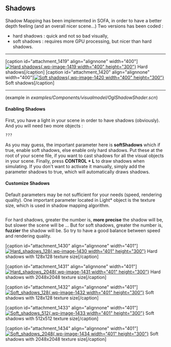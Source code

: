 Shadows
-------

Shadow Mapping has been implemented in SOFA, in order to have a better
depth feeling (and an overall nicer scene...) Two versions has been
coded :

-   hard shadows : quick and not so bad visually,
-   soft shadows : requires more GPU processing, but nicer than
    hard shadows.

  -------------------------------------------------------------------------------------------------------------------------------------------------------------------------------------------------------------------------------------------------------------------------------------------------------------- ----------------------------------------------------------------------------------------------------------------------------------------------------------------------------------------------------------------------------------------------------------------------------------------------------------------
  \[caption id="attachment\_1419" align="alignnone" width="400"\][![Hard shadows](https://www.sofa-framework.org/wp-content/uploads/2015/01/Hard_shadows.jpg){.wp-image-1419 width="400" height="300"}](https://www.sofa-framework.org/wp-content/uploads/2015/01/Hard_shadows.jpg) Hard shadows\[/caption\]   \[caption id="attachment\_1420" align="alignnone" width="400"\][![Soft shadows](https://www.sofa-framework.org/wp-content/uploads/2015/01/Soft_shadows1.jpg){.wp-image-1420 width="400" height="300"}](https://www.sofa-framework.org/wp-content/uploads/2015/01/Soft_shadows1.jpg) Soft shadows\[/caption\]
  -------------------------------------------------------------------------------------------------------------------------------------------------------------------------------------------------------------------------------------------------------------------------------------------------------------- ----------------------------------------------------------------------------------------------------------------------------------------------------------------------------------------------------------------------------------------------------------------------------------------------------------------

(example in *examples/Components/visualmodel/OglShadowShader.scn*)

#### Enabling Shadows

First, you have a light in your scene in order to have shadows
(obviously). And you will need two more objects :

```xml
???
```

As you may guess, the important parameter here is **softShadows** which
if true, enable soft shadows, else enable only hard shadows. Put these
at the root of your scene file, if you want to cast shadows for all the
visual objects in your scene. Finally, press **CONTROL + L** to draw
shadows when simulating. If you don't want to activate it manually,
simply add the parameter shadows to true, which will automatically draws
shadows.

#### Customize Shadows

Default parameters may be not sufficient for your needs (speed,
rendering quality). One important parameter located in Light\* object is
the texture size, which is used in shadow mapping algorithm.

```xml
```

For hard shadows, greater the number is, **more precise** the shadow
will be, but slower the scene will be ... But for soft shadows, greater
the number is, **fuzzier** the shadow will be. So try to have a good
balance between speed and rendering quality.

\[caption id="attachment\_1430" align="alignnone"
width="401"\][![Hard\_shadows\_128](https://www.sofa-framework.org/wp-content/uploads/2015/01/Hard_shadows_1281.jpg){.wp-image-1430
width="401"
height="300"}](https://www.sofa-framework.org/wp-content/uploads/2015/01/Hard_shadows_1281.jpg)
Hard shadows with 128x128 texture size\[/caption\]

\[caption id="attachment\_1431" align="alignnone"
width="401"\][![Hard\_shadows\_2048](https://www.sofa-framework.org/wp-content/uploads/2015/01/Hard_shadows_20481.jpg){.wp-image-1431
width="401"
height="300"}](https://www.sofa-framework.org/wp-content/uploads/2015/01/Hard_shadows_20481.jpg)
Hard shadows with 2048x2048 texture size\[/caption\]

\[caption id="attachment\_1432" align="alignnone"
width="401"\][![Soft\_shadows\_128](https://www.sofa-framework.org/wp-content/uploads/2015/01/Soft_shadows_1281.jpg){.wp-image-1432
width="401"
height="300"}](https://www.sofa-framework.org/wp-content/uploads/2015/01/Soft_shadows_1281.jpg)
Soft shadows with 128x128 texture size\[/caption\]

\[caption id="attachment\_1433" align="alignnone"
width="401"\][![Soft\_shadows\_512](https://www.sofa-framework.org/wp-content/uploads/2015/01/Soft_shadows_5121.jpg){.wp-image-1433
width="401"
height="300"}](https://www.sofa-framework.org/wp-content/uploads/2015/01/Soft_shadows_5121.jpg)
Soft shadows with 512x512 texture size\[/caption\]

\[caption id="attachment\_1434" align="alignnone"
width="401"\][![Soft\_shadows\_2048](https://www.sofa-framework.org/wp-content/uploads/2015/01/Soft_shadows_2048.jpg){.wp-image-1434
width="401"
height="300"}](https://www.sofa-framework.org/wp-content/uploads/2015/01/Soft_shadows_2048.jpg)
Soft shadows with 2048x2048 texture size\[/caption\]
